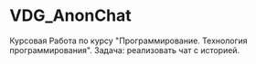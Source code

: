 # VDG_AnonChat
Курсовая Работа по курсу "Программирование. Технология программирования". 
Задача: реализовать чат с историей.
